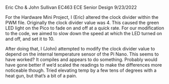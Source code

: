 ﻿Eric Cho & John Sullivan
EC463 ECE Senior Design
9/23/2022


For the Hardware Mini Project, I (Eric) altered the clock divider within the PWM file. Originally the clock divider value was 4. This caused the green LED light on the Pico to fade on and off at a quick rate. For our modification to the code, we aimed to slow down the speed at which the LED turned on and off, and set it to 10. 


After doing that, I (John) attempted to modify the clock divider value to depend on the internal temperature sensor of the Pi Nano. This seems to have worked? It compiles and appears to do something. Probably would have gone better if we’d scaled the readings to make the differences more noticeable though. Tried elevating temp by a few tens of degrees with a heat gun, but that’s a bit of a pain.